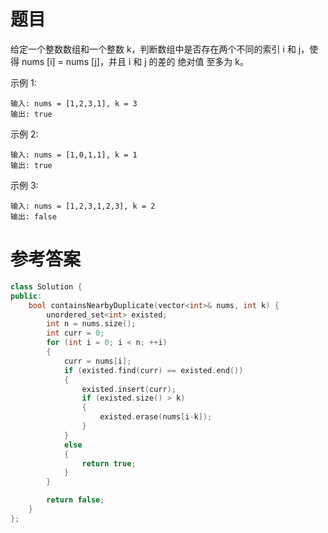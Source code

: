 # 题目
给定一个整数数组和一个整数 k，判断数组中是否存在两个不同的索引 i 和 j，使得 nums [i] = nums [j]，并且 i 和 j 的差的 绝对值 至多为 k。

示例 1:

    输入: nums = [1,2,3,1], k = 3
    输出: true
示例 2:

    输入: nums = [1,0,1,1], k = 1
    输出: true
示例 3:

    输入: nums = [1,2,3,1,2,3], k = 2
    输出: false

# 参考答案
```c++
class Solution {
public:
    bool containsNearbyDuplicate(vector<int>& nums, int k) {
        unordered_set<int> existed;
        int n = nums.size();
        int curr = 0;
        for (int i = 0; i < n; ++i)
        {
            curr = nums[i];
            if (existed.find(curr) == existed.end())
            {
                existed.insert(curr);
                if (existed.size() > k)
                {
                    existed.erase(nums[i-k]);
                }
            }
            else
            {
                return true;
            }
        }

        return false;
    }
};
